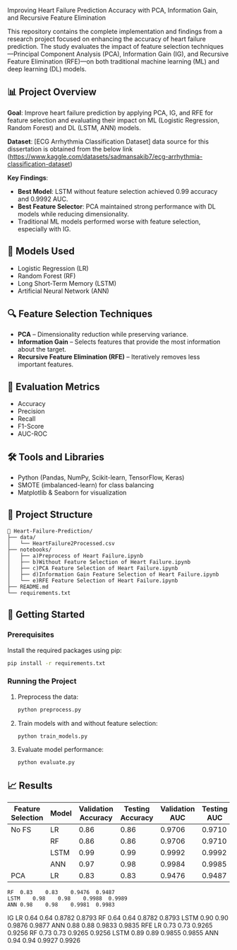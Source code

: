 Improving Heart Failure Prediction Accuracy with PCA, Information Gain, and Recursive Feature Elimination

This repository contains the complete implementation and findings from a research project focused on enhancing the accuracy of heart failure prediction. The study evaluates the impact of feature selection techniques—Principal Component Analysis (PCA), Information Gain (IG), and Recursive Feature Elimination (RFE)—on both traditional machine learning (ML) and deep learning (DL) models.

## 📊 Project Overview

**Goal**: Improve heart failure prediction by applying PCA, IG, and RFE for feature selection and evaluating their impact on ML (Logistic Regression, Random Forest) and DL (LSTM, ANN) models.

**Dataset**: [ECG Arrhythmia Classification Dataset] data source for this dissertation is obtained from the below link
(https://www.kaggle.com/datasets/sadmansakib7/ecg-arrhythmia-classification-dataset) 


**Key Findings**:
- **Best Model**: LSTM without feature selection achieved 0.99 accuracy and 0.9992 AUC.
- **Best Feature Selector**: PCA maintained strong performance with DL models while reducing dimensionality.
- Traditional ML models performed worse with feature selection, especially with IG.

## 🧠 Models Used

- Logistic Regression (LR)
- Random Forest (RF)
- Long Short-Term Memory (LSTM)
- Artificial Neural Network (ANN)

## 🔍 Feature Selection Techniques

- **PCA** – Dimensionality reduction while preserving variance.
- **Information Gain** – Selects features that provide the most information about the target.
- **Recursive Feature Elimination (RFE)** – Iteratively removes less important features.

## 🧪 Evaluation Metrics

- Accuracy
- Precision
- Recall
- F1-Score
- AUC-ROC

## 🛠 Tools and Libraries

- Python (Pandas, NumPy, Scikit-learn, TensorFlow, Keras)
- SMOTE (imbalanced-learn) for class balancing
- Matplotlib & Seaborn for visualization

## 🧬 Project Structure

```
📁 Heart-Failure-Prediction/
├── data/
│   └── HeartFailure2Processed.csv
├── notebooks/
│   ├── a)Preprocess of Heart Failure.ipynb
│   ├── b)Without Feature Selection of Heart Failure.ipynb
│   ├── c)PCA Feature Selection of Heart Failure.ipynb
│   ├── d)Information Gain Feature Selection of Heart Failure.ipynb
│   └── e)RFE Feature Selection of Heart Failure.ipynb
├── README.md
└── requirements.txt
```

## 🚀 Getting Started

### Prerequisites
Install the required packages using pip:

```bash
pip install -r requirements.txt
```

### Running the Project

1. Preprocess the data:
   ```bash
   python preprocess.py
   ```

2. Train models with and without feature selection:
   ```bash
   python train_models.py
   ```

3. Evaluate model performance:
   ```bash
   python evaluate.py
   ```

## 📈 Results

|Feature Selection	 |Model	 |Validation Accuracy	|Testing Accuracy 	|Validation AUC	|Testing AUC|
|---------------------|--------|----------------------|--------------------|-----------------|-----------|
|No FS	             |LR	    |0.86	               |0.86	               |0.9706	         |0.9710
	                   |RF	    |0.86	               |0.86	               |0.9706	         |0.9710
	                   |LSTM	 |0.99	               |0.99	               |0.9992	         |0.9992
	                   |ANN	    |0.97	               |0.98	               |0.9984	         |0.9985
|PCA	                |LR      |0.83	               |0.83	               |0.9476	         |0.9487
	RF	0.83	0.83	0.9476	0.9487
	LSTM	0.98	0.98	0.9988	0.9989
	ANN	0.98	0.98	0.9981	0.9983
IG	LR	0.64	0.64	0.8782	0.8793
	RF	0.64	0.64	0.8782	0.8793
	LSTM	0.90	0.90	0.9876	0.9877
	ANN	0.88	0.88	0.9833	0.9835
RFE	LR	0.73	0.73	0.9265	0.9256
	RF	0.73	0.73	0.9265	0.9256
	LSTM	0.89	0.89	0.9855	0.9855
	ANN	0.94	0.94	0.9927	0.9926



